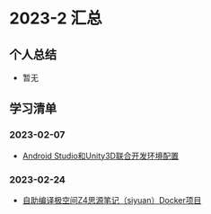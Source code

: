 # 2023-2 汇总
## 个人总结
* 暂无

## 学习清单
### 2023-02-07
* [Android Studio和Unity3D联合开发环境配置](./2023-02-07/Android%20Studio和Unity3D联合开发环境配置.md)

### 2023-02-24
* [自助编译极空间Z4思源笔记（siyuan）Docker项目](./2023-02-24/自助编译极空间Z4思源笔记（siyuan）Docker项目.md)
